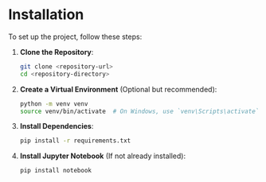 # Installation

To set up the project, follow these steps:

1. **Clone the Repository**:

   ```bash
   git clone <repository-url>
   cd <repository-directory>
   ```

2. **Create a Virtual Environment** (Optional but recommended):

   ```bash
   python -m venv venv
   source venv/bin/activate  # On Windows, use `venv\Scripts\activate`
   ```

3. **Install Dependencies**:

   ```bash
   pip install -r requirements.txt
   ```

4. **Install Jupyter Notebook** (If not already installed):

   ```bash
   pip install notebook
   ```